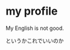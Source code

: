<body>
    <link rel="stylesheet" href="README_style.css">
    <h1>my profile</h1>
    <p>My English is not good.</p>
    <p>というかこれでいいのか</p>
</body>